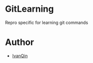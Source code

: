 # GitLearning
Repro specific for learning git commands
# Author
- [IvanQin](https://github.com/IvanQin)
